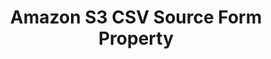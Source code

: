 ---
content-type: "api-form"
form-type: "source"
key: "source-form-properties-amazon-s3-csv-object"

title: "Amazon S3 CSV Source Form Property"
api-type: "s3-csv"
display-name: "Amazon S3 CSV"
integration-type: "database"
docs-name: "amazon-s3-csv"

description: |
  {{ api.form-properties.source-forms.amazon-s3-csv.description }}

object-attributes:
  - name: "anchor_time"
    type: "string"
    required: false
    description: |
      {{ connect.common.attributes.anchor-time | replace: "[INTEGRATION]",form-property.display-name }}
    value: "{{ sample-property-data.anchor-time }}"

  - name: "bucket"
    type: "string"
    required: true
    description: "The name of the bucket Stitch should replicate data from."
    value: "com-test-stitch-bucket"

  - name: "frequency_in_minutes"
    type: "string"
    required: true
    description: |
      {{ connect.common.attributes.frequency | replace: "[INTEGRATION]",form-property.display-name }}
    value: "{{ sample-property-data.frequency }}"

  - name: "start_date"
    type: "string"
    required: true
    description: |
      {{ connect.common.attributes.start-date | replace: "[INTEGRATION]",form-property.display-name}}
    value: "{{ sample-property-data.start-date }}"

  - name: "tables"
    type: "string"
    required: true
    description: |
      [PLACEHOLDER]
    value: ""
---